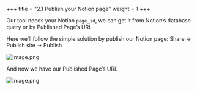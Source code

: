 +++
title = "2.1 Publish your Notion page"
weight = 1
+++


Our tool needs your Notion `page_id`, we can get it from Notion’s database query or by Published Page’s URL


Here we’ll follow the simple solution by publish our Notion page: Share → Publish site → Publish


![image.png](/images/002-ii-level-1-notion-to-md/002-2-setup-notion-page/8-262401-image.png)


And now we have our Published Page’s URL


![image.png](/images/002-ii-level-1-notion-to-md/002-2-setup-notion-page/8-774620-image.png)


